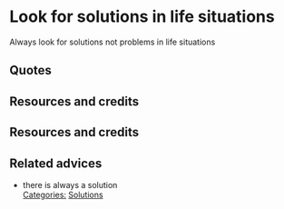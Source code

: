 # Look for solutions in life situations

Always look for solutions not problems in life situations

## Quotes

## Resources and credits

## Resources and credits

## Related advices

- there is always a solution
<br/>[Categories:](../Categories/index.md) [Solutions](../Categories/Solutions.md)